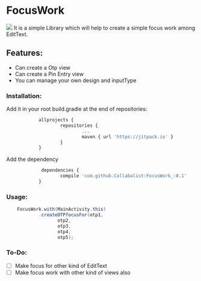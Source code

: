 # **FocusWork**

![](https://d2mxuefqeaa7sj.cloudfront.net/s_D166E634E7B7A9E609B9426AC107EE32E4BB78FEBA1CBBB666B0041B0EAB0451_1524411209335_bullseye+2.png)  It is a simple Library which will help to create a simple focus work among EditText.



## Features:
- Can create a Otp view
- Can create a Pin Entry view
- You can manage your own design and inputType

### Installation:

Add it in your root build.gradle at the end of repositories:

```javascript
            allprojects {
                    repositories {
                            ...
                            maven { url 'https://jitpack.io' }
                    }
            }
```
 Add the dependency
```javascript
             dependencies {
                    compile 'com.github.Collabalist:FocusWork_:0.1'
            }
```

### Usage:
```java
    FocusWork.with(MainActivity.this)
            .createOTPfocusFor(otp1,
                   otp2,
                   otp3,
                   otp4,
                   otp5);
```

### To-Do:
- [ ] Make focus for other kind of EditText
- [ ] Make focus work with other kind of views also
